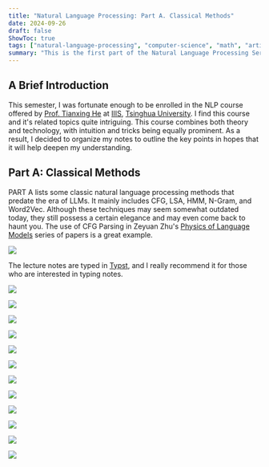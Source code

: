 ```yaml
---
title: "Natural Language Processing: Part A. Classical Methods"
date: 2024-09-26
draft: false
ShowToc: true
tags: ["natural-language-processing", "computer-science", "math", "artificial-intelligence", "algorithm"]
summary: "This is the first part of the Natural Language Processing Series. It covers classical methods in natural language processing, including CFG, LSA, HMM, N-gram, Word2Vec, etc."
---
```

## A Brief Introduction
This semester, I was fortunate enough to be enrolled in the NLP course offered by [Prof. Tianxing He](https://cloudygoose.github.io) at [IIIS](https://iiis.tsinghua.edu.cn/en/), [Tsinghua University](https://www.tsinghua.edu.cn/en/). I find this course and it's related topics quite intriguing. This course combines both theory and technology, with intuition and tricks being equally prominent. As a result, I decided to organize my notes to outline the key points in hopes that it will help deepen my understanding.
## Part A: Classical Methods
PART A lists some classic natural language processing methods that predate the era of LLMs. It mainly includes CFG, LSA, HMM, N-Gram, and Word2Vec. Although these techniques may seem somewhat outdated today, they still possess a certain elegance and may even come back to haunt you. The use of CFG Parsing in Zeyuan Zhu's [Physics of Language Models](https://physics.allen-zhu.com) series of papers is a great example.

![](../img/NLP_Notes/image.png#center)

The lecture notes are typed in [Typst](https://typst.app/), and I really recommend it for those who are interested in typing notes.

![](../img/NLP_Notes/Notes_Page_01.jpg#center)

![](../img/NLP_Notes/Notes_Page_02.jpg#center)

![](../img/NLP_Notes/Notes_Page_03.jpg#center)

![](../img/NLP_Notes/Notes_Page_04.jpg#center)

![](../img/NLP_Notes/Notes_Page_05.jpg#center)

![](../img/NLP_Notes/Notes_Page_06.jpg#center)

![](../img/NLP_Notes/Notes_Page_07.jpg#center)

![](../img/NLP_Notes/Notes_Page_08.jpg#center)

![](../img/NLP_Notes/Notes_Page_09.jpg#center)

![](../img/NLP_Notes/Notes_Page_10.jpg#center)

![](../img/NLP_Notes/Notes_Page_11.jpg#center)

![](../img/NLP_Notes/Notes_Page_12.jpg#center)
